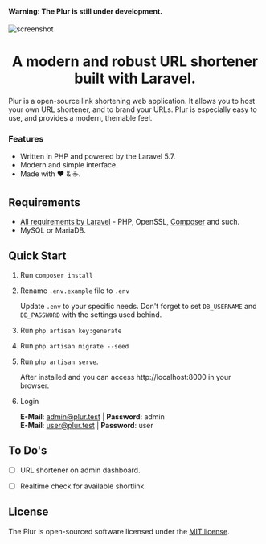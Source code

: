 <h4>Warning: The Plur is still under development.</h4>

![screenshot](https://i.imgur.com/rHJQyQz.jpg)
<h1 align="center">A modern and robust URL shortener built with Laravel.</h1>

Plur is a open-source link shortening web application. It allows you to host your own URL shortener, and to brand your URLs. Plur is especially easy to use, and provides a modern, themable feel.

### Features
* Written in PHP and powered by the Laravel 5.7.
* Modern and simple interface.
* Made with :heart: &amp; :coffee:.

## Requirements
- [All requirements by Laravel](https://laravel.com/docs/installation#server-requirements) - PHP, OpenSSL, [Composer](https://getcomposer.org/) and such.
- MySQL or MariaDB.


## Quick Start
1. Run `composer install`

2. Rename `.env.example` file to `.env`

   Update `.env` to your specific needs. Don't forget to set `DB_USERNAME` and `DB_PASSWORD` with the settings used behind.

3. Run `php artisan key:generate`

4. Run `php artisan migrate --seed`

5. Run `php artisan serve`.

   After installed and you can access http://localhost:8000 in your browser.

6. Login

   **E-Mail**: admin@plur.test | **Password**: admin <br>
   **E-Mail**: user@plur.test | **Password**: user


## To Do's
- [ ] URL shortener on admin dashboard.
- [ ] Realtime check for available shortlink


## License
The Plur is open-sourced software licensed under the [MIT license](https://github.com/realodix/plur/blob/master/LICENSE).
